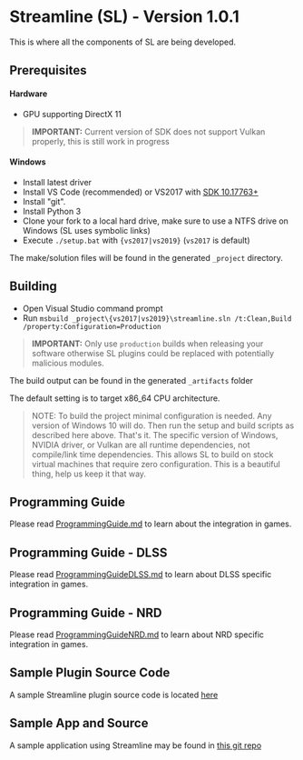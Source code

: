 # Streamline (SL) - Version 1.0.1
This is where all the components of SL are being developed.

## Prerequisites
#### Hardware
- GPU supporting DirectX 11

> **IMPORTANT:**
> Current version of SDK does not support Vulkan properly, this is still work in progress
#### Windows
- Install latest driver
- Install VS Code (recommended) or VS2017 with [SDK 10.17763+](https://go.microsoft.com/fwlink/?LinkID=2023014)
- Install "git".
- Install Python 3
- Clone your fork to a local hard drive, make sure to use a NTFS drive on Windows (SL uses symbolic links)
- Execute `./setup.bat` with `{vs2017|vs2019}` (`vs2017` is default)

The make/solution files will be found in the generated `_project` directory. 

## Building
- Open Visual Studio command prompt
- Run `msbuild _project\{vs2017|vs2019}\streamline.sln /t:Clean,Build /property:Configuration=Production`
> **IMPORTANT:**
> Only use `production` builds when releasing your software otherwise SL plugins could be replaced with potentially malicious modules.

The build output can be found in the generated `_artifacts` folder 

The default setting is to target x86_64 CPU architecture.

> NOTE: To build the project minimal configuration is needed. Any version of Windows 10 will do. Then
run the setup and build scripts as described here above. That's it. The specific version of Windows, NVIDIA driver,
or Vulkan are all runtime dependencies, not compile/link time dependencies. This allows SL to build on stock
virtual machines that require zero configuration. This is a beautiful thing, help us keep it that way.

## Programming Guide
Please read [ProgrammingGuide.md](docs/ProgrammingGuide.md) to learn about the integration in games.
## Programming Guide - DLSS
Please read [ProgrammingGuideDLSS.md](docs/ProgrammingGuideDLSS.md) to learn about DLSS specific integration in games.
## Programming Guide - NRD
Please read [ProgrammingGuideNRD.md](docs/ProgrammingGuideNRD.md) to learn about NRD specific integration in games.

## Sample Plugin Source Code
A sample Streamline plugin source code is located [here](source/plugins/sl.template/templateEntry.cpp)
## Sample App and Source
A sample application using Streamline may be found in [this git repo](https://github.com/NVIDIAGameWorks/Streamline_Sample)
